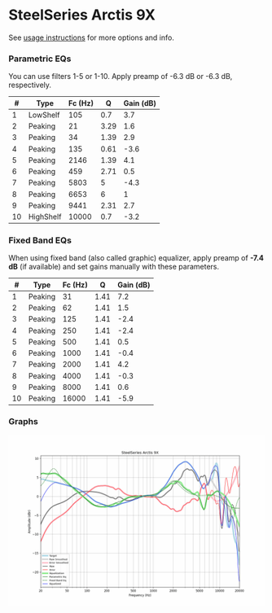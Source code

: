 # SteelSeries Arctis 9X
See [usage instructions](https://github.com/jaakkopasanen/AutoEq#usage) for more options and info.

### Parametric EQs
You can use filters 1-5 or 1-10. Apply preamp of -6.3 dB or -6.3 dB, respectively.

|   # | Type      |   Fc (Hz) |    Q |   Gain (dB) |
|-----|-----------|-----------|------|-------------|
|   1 | LowShelf  |       105 | 0.7  |         3.7 |
|   2 | Peaking   |        21 | 3.29 |         1.6 |
|   3 | Peaking   |        34 | 1.39 |         2.9 |
|   4 | Peaking   |       135 | 0.61 |        -3.6 |
|   5 | Peaking   |      2146 | 1.39 |         4.1 |
|   6 | Peaking   |       459 | 2.71 |         0.5 |
|   7 | Peaking   |      5803 | 5    |        -4.3 |
|   8 | Peaking   |      6653 | 6    |         1   |
|   9 | Peaking   |      9441 | 2.31 |         2.7 |
|  10 | HighShelf |     10000 | 0.7  |        -3.2 |

### Fixed Band EQs
When using fixed band (also called graphic) equalizer, apply preamp of **-7.4 dB** (if available) and set gains manually with these parameters.

|   # | Type    |   Fc (Hz) |    Q |   Gain (dB) |
|-----|---------|-----------|------|-------------|
|   1 | Peaking |        31 | 1.41 |         7.2 |
|   2 | Peaking |        62 | 1.41 |         1.5 |
|   3 | Peaking |       125 | 1.41 |        -2.4 |
|   4 | Peaking |       250 | 1.41 |        -2.4 |
|   5 | Peaking |       500 | 1.41 |         0.5 |
|   6 | Peaking |      1000 | 1.41 |        -0.4 |
|   7 | Peaking |      2000 | 1.41 |         4.2 |
|   8 | Peaking |      4000 | 1.41 |        -0.3 |
|   9 | Peaking |      8000 | 1.41 |         0.6 |
|  10 | Peaking |     16000 | 1.41 |        -5.9 |

### Graphs
![](./SteelSeries%20Arctis%209X.png)
